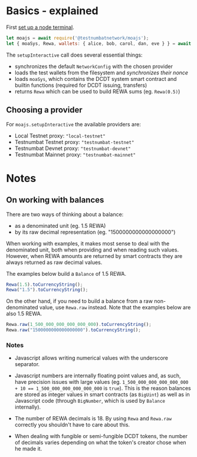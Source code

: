# Basics - explained

First [set up a node terminal](../../../../tutorial/src/interaction/interaction-basic.md).

```javascript
let moajs = await require('@testnumbatnetwork/moajs');
let { moaSys, Rewa, wallets: { alice, bob, carol, dan, eve } } = await moajs.setupInteractive("local-testnet");
```

The `setupInteractive` call does several essential things:
- synchronizes the default `NetworkConfig` with the chosen provider
- loads the test wallets from the filesystem and *synchronizes their nonce*
- loads `moaSys`, which contains the DCDT system smart contract and builtin functions (required for DCDT issuing, transfers)
- returns `Rewa` which can be used to build REWA sums (eg. `Rewa(0.5)`)

## Choosing a provider

For `moajs.setupInteractive` the available providers are:
- Local Testnet proxy: `"local-testnet"`
- Testnumbat Testnet proxy: `"testnumbat-testnet"`
- Testnumbat Devnet proxy: `"testnumbat-devnet"`
- Testnumbat Mainnet proxy: `"testnumbat-mainnet"`

# Notes

## On working with balances

There are two ways of thinking about a balance:
- as a denominated unit (eg. 1.5 REWA)
- by its raw decimal representation (eg. "1500000000000000000")

When working with examples, it makes most sense to deal with the denominated unit, both when providing and when reading such values.
However, when REWA amounts are returned by smart contracts they are always returned as raw decimal values.

The examples below build a `Balance` of 1.5 REWA.
```javascript
Rewa(1.5).toCurrencyString();
Rewa("1.5").toCurrencyString();
```

On the other hand, if you need to build a balance from a raw non-denominated value, use `Rewa.raw` instead. Note that the examples below are also 1.5 REWA.
```javascript
Rewa.raw(1_500_000_000_000_000_000).toCurrencyString();
Rewa.raw("1500000000000000000").toCurrencyString();
```

### Notes

- Javascript allows writing numerical values with the underscore separator.

- Javascript numbers are internally floating point values and, as such, have precision issues with large values (eg. `1_500_000_000_000_000_000 + 10 == 1_500_000_000_000_000_000` is `true`). This is the reason balances are stored as integer values in smart contracts (as `BigUint`) as well as in Javascript code (through `BigNumber`, which is used by `Balance` internally).

- The number of REWA decimals is 18. By using `Rewa` and `Rewa.raw` correctly you shouldn't have to care about this.

- When dealing with fungible or semi-fungible DCDT tokens, the number of decimals varies depending on what the token's creator chose when he made it.
